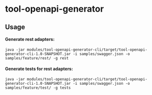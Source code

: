 # tool-openapi-generator

## Usage

#### Generate rest adapters:
```
java -jar modules/tool-openapi-generator-cli/target/tool-openapi-generator-cli-1.0-SNAPSHOT.jar -i samples/swagger.json -o samples/feature/rest/ -g rest
```

#### Generate tests for rest adapters:
```
java -jar modules/tool-openapi-generator-cli/target/tool-openapi-generator-cli-1.0-SNAPSHOT.jar -i samples/swagger.json -o samples/feature/test/ -g tests
```
